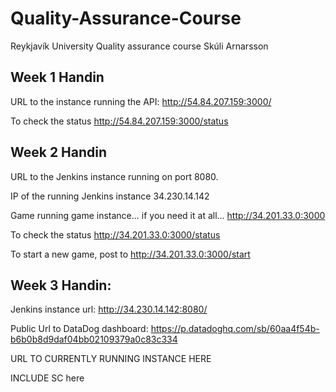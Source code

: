 # Quality-Assurance-Course
Reykjavík University Quality assurance course
Skúli Arnarsson
## Week 1 Handin
URL to the instance running the API:
http://54.84.207.159:3000/


To check the status
http://54.84.207.159:3000/status

## Week 2 Handin
URL to the Jenkins instance running on port 8080.

IP of the running Jenkins instance
34.230.14.142

Game running game instance... if you need it at all...
http://34.201.33.0:3000


To check the status
http://34.201.33.0:3000/status


To start a new game, post to
http://34.201.33.0:3000/start

## Week 3 Handin:
Jenkins instance url: http://34.230.14.142:8080/

Public Url to DataDog dashboard: https://p.datadoghq.com/sb/60aa4f54b-b6b0b8d9daf04bb02109379a0c83c334

URL TO CURRENTLY RUNNING INSTANCE HERE

INCLUDE SC here
